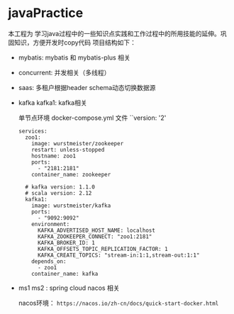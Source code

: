 # javaPractice

本工程为 学习java过程中的一些知识点实践和工作过程中的所用技能的延伸。巩固知识，方便开发时copy代码
项目结构如下：

- mybatis: mybatis 和 mybatis-plus 相关
- concurrent: 并发相关（多线程）
- saas: 多租户根据header schema动态切换数据源
- kafka kafka1: kafka相关

    单节点环境 docker-compose.yml 文件
    ``version: '2'
      
      services:
        zoo1:
          image: wurstmeister/zookeeper
          restart: unless-stopped
          hostname: zoo1
          ports:
            - "2181:2181"
          container_name: zookeeper
      
        # kafka version: 1.1.0
        # scala version: 2.12
        kafka1:
          image: wurstmeister/kafka
          ports:
            - "9092:9092"
          environment:
            KAFKA_ADVERTISED_HOST_NAME: localhost
            KAFKA_ZOOKEEPER_CONNECT: "zoo1:2181"
            KAFKA_BROKER_ID: 1
            KAFKA_OFFSETS_TOPIC_REPLICATION_FACTOR: 1
            KAFKA_CREATE_TOPICS: "stream-in:1:1,stream-out:1:1"
          depends_on:
            - zoo1
          container_name: kafka
          
- ms1 ms2 : spring cloud nacos 相关
   
    nacos环境：
    ``https://nacos.io/zh-cn/docs/quick-start-docker.html``        



